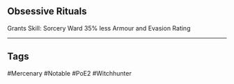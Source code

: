 ## Obsessive Rituals
Grants Skill: Sorcery Ward
35% less Armour and Evasion Rating

---
## Tags
#Mercenary
#Notable
#PoE2
#Witchhunter
